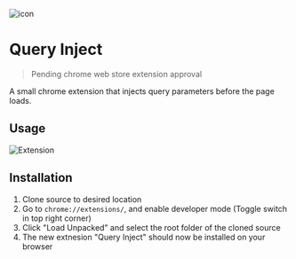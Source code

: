 ![icon](https://github.com/matthewnitschke/query-inject/blob/master/128-enabled.png)

# Query Inject

> Pending chrome web store extension approval


A small chrome extension that injects query parameters before the page loads.

## Usage
![Extension](https://user-images.githubusercontent.com/6363089/108611159-fb1ae880-7398-11eb-8187-47fc6d1ace9c.png)



## Installation

1. Clone source to desired location
2. Go to `chrome://extensions/`, and enable developer mode (Toggle switch in top right corner)
3. Click "Load Unpacked" and select the root folder of the cloned source
4. The new extnesion "Query Inject" should now be installed on your browser

